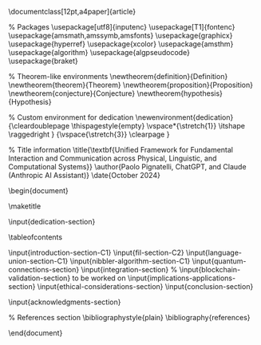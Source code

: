 \documentclass[12pt,a4paper]{article}

% Packages
\usepackage[utf8]{inputenc}
\usepackage[T1]{fontenc}
\usepackage{amsmath,amssymb,amsfonts}
\usepackage{graphicx}
\usepackage{hyperref}
\usepackage{xcolor}
\usepackage{amsthm}
\usepackage{algorithm}
\usepackage{algpseudocode}
\usepackage{braket}

% Theorem-like environments
\newtheorem{definition}{Definition}
\newtheorem{theorem}{Theorem}
\newtheorem{proposition}{Proposition}
\newtheorem{conjecture}{Conjecture}
\newtheorem{hypothesis}{Hypothesis}

% Custom environment for dedication
\newenvironment{dedication}
  {\cleardoublepage
   \thispagestyle{empty}
   \vspace*{\stretch{1}}
   \itshape
   \raggedright
  }
  {\vspace{\stretch{3}}
   \clearpage
  }

% Title information
\title{\textbf{Unified Framework for Fundamental Interaction and Communication across Physical, Linguistic, and Computational Systems}}
\author{Paolo Pignatelli, ChatGPT, and Claude (Anthropic AI Assistant)}
\date{October 2024}

\begin{document}

\maketitle

\input{dedication-section}

\tableofcontents

\input{introduction-section-C1}
\input{fil-section-C2}
\input{language-union-section-C1}
\input{nibbler-algorithm-section-C1}
\input{quantum-connections-section}
\input{integration-section}
%  \input{blockchain-validation-section}  to be worked on
\input{implications-applications-section}
\input{ethical-considerations-section}
\input{conclusion-section}

\input{acknowledgments-section}

% References section
\bibliographystyle{plain}
\bibliography{references}

\end{document}